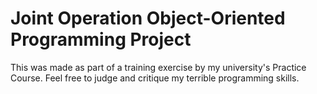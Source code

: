 # Joint Operation Object-Oriented Programming Project 
This was made as part of a training exercise by my university's Practice Course.
Feel free to judge and critique my terrible programming skills.

